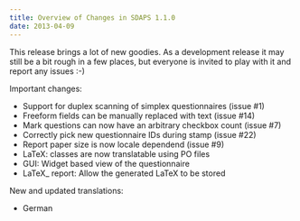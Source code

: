 ```yaml
---
title: Overview of Changes in SDAPS 1.1.0
date: 2013-04-09
---
```

This release brings a lot of new goodies. As a development release it may still be a bit rough in a few places, but everyone is invited to play with it and report any issues :-)
<!--more-->

Important changes:

- Support for duplex scanning of simplex questionnaires (issue #1)
- Freeform fields can be manually replaced with text (issue #14)
- Mark questions can now have an arbitrary checkbox count (issue #7)
- Correctly pick new questionnaire IDs during stamp (issue #22)
- Report paper size is now locale dependend (issue #9)
- LaTeX: classes are now translatable using PO files
- GUI: Widget based view of the questionnaire
- LaTeX_ report: Allow the generated LaTeX to be stored

New and updated translations:

- German

